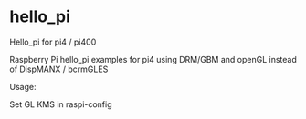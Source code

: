 # hello_pi
Hello_pi for pi4 / pi400

Raspberry Pi hello_pi examples for pi4 
using DRM/GBM and openGL instead of DispMANX / bcrmGLES

Usage:

Set GL KMS in raspi-config
